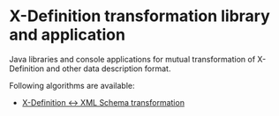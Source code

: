 # X-Definition transformation library and application

Java libraries and console applications for mutual transformation of X-Definition and other data description format.

Following algorithms are available:
* [X-Definition <-> XML Schema transformation](xdef-transform-xsd/README.md)